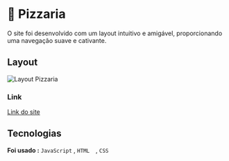 # 🍕 Pizzaria

O site foi desenvolvido com um layout intuitivo e amigável, proporcionando uma navegação suave e cativante. 

 ## Layout 

 ![Layout Pizzaria](https://github.com/AmandaLuizaFreitas/Pizzaria/assets/110351770/61b1112a-dfbb-4887-91ba-0c130abd992e)

###  Link
 [Link do site ](https://pizzaria-w4r6-i2kq75g0t-amandaluizafreitas.vercel.app/)


##  Tecnologias


**Foi usado :**  `JavaScript` , `HTML  `, `CSS`
